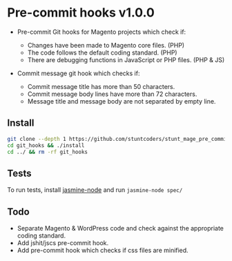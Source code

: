 # Pre-commit hooks v1.0.0

* Pre-commit Git hooks for Magento projects which check if:
  * Changes have been made to Magento core files. (PHP)
  * The code follows the default coding standard. (PHP)
  * There are debugging functions in JavaScript or PHP files. (PHP & JS)

* Commit message git hook which checks if:
  * Commit message title has more than 50 characters.
  * Commit message body lines have more than 72 characters.
  * Message title and message body are not separated by empty line.

## Install
```sh
git clone --depth 1 https://github.com/stuntcoders/stunt_mage_pre_commit_hooks.git git_hooks
cd git_hooks && ./install
cd ../ && rm -rf git_hooks
```

## Tests
To run tests, install [jasmine-node](https://github.com/mhevery/jasmine-node) and run `jasmine-node spec/`

## Todo
* Separate Magento & WordPress code and check against the appropriate coding standard.
* Add jshit/jscs pre-commit hook.
* Add pre-commit hook which checks if css files are minified.
